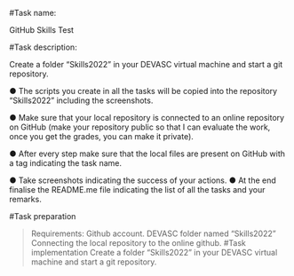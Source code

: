 #Task name:

GitHub Skills Test

#Task description:

Create a folder “Skills2022” in your DEVASC virtual machine and start a git repository.

● The scripts you create in all the tasks will be copied into the repository “Skills2022” including the screenshots.

● Make sure that your local repository is connected to an online repository on GitHub (make your repository public so that I can evaluate the work, once you get the grades, you can make it private).

● After every step make sure that the local files are present on GitHub with a tag indicating the task name.

● Take screenshots indicating the success of your actions.
● At the end finalise the README.me file indicating the list of all the tasks and your remarks.

#Task preparation 

> Requirements:
Github account.
DEVASC folder named “Skills2022” 
Connecting the local repository to the online github.
#Task implementation 
Create a folder “Skills2022” in your DEVASC virtual machine and start a git repository.


